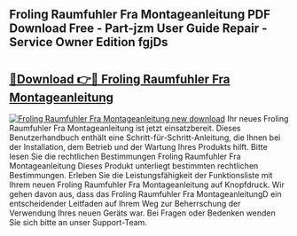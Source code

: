 ## Froling Raumfuhler Fra Montageanleitung PDF Download Free - Part-jzm User Guide Repair - Service Owner Edition fgjDs

# <h2><a href="http://df74mug.blite.top/?on=Froling+Raumfuhler+Fra+Montageanleitung">🔗Download 👉🔴 Froling Raumfuhler Fra Montageanleitung</a></h2>

[![Froling Raumfuhler Fra Montageanleitung new download](https://i.imgur.com/lujVjoI.png)](http://df74mug.blite.top/?on=Froling+Raumfuhler+Fra+Montageanleitung)
Ihr neues Froling Raumfuhler Fra Montageanleitung ist jetzt einsatzbereit. Dieses Benutzerhandbuch enthält eine Schritt-für-Schritt-Anleitung, die Ihnen bei der Installation, dem Betrieb und der Wartung Ihres Produkts hilft. Bitte lesen Sie die rechtlichen Bestimmungen Froling Raumfuhler Fra Montageanleitung Dieses Produkt unterliegt bestimmten rechtlichen Bestimmungen. Erleben Sie die Leistungsfähigkeit der Funktionsliste mit Ihrem neuen Froling Raumfuhler Fra Montageanleitung auf Knopfdruck. Wir gehen davon aus, dass das Froling Raumfuhler Fra MontageanleitungD ein entscheidender Leitfaden auf Ihrem Weg zur Beherrschung der Verwendung Ihres neuen Geräts war. Bei Fragen oder Bedenken wenden Sie sich bitte an unser Support-Team.
